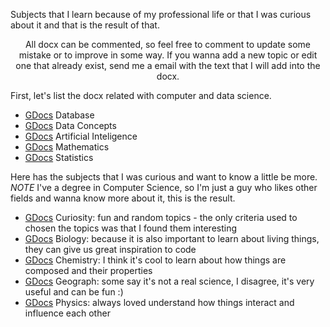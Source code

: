 Subjects that I learn because of my professional life or that I was curious about it and that is the result of that.

<center>All docx can be commented, so feel free to comment to update some mistake or to improve in some way. If you wanna add a new topic or edit one that already exist, send me a email with the text that I will add into the docx.</center>

First, let's list the docx related with computer and data science.
  - [GDocs](https://docs.google.com/document/d/1N15zdvKR0HRKpN2-1ssVOD1f-WOhe5q2fL3f_B8tAgc/edit?usp=sharing) Database
  - [GDocs](https://docs.google.com/document/d/1KqlPu863sH0eKOfvvY9fGQnhKmYzO8FdjfFtv5jI_MI/edit?usp=sharing) Data Concepts
  - [GDocs](https://docs.google.com/document/d/1T_6BnLTSTsrSU-WsZ4i1ZD8CcJLRB29wwITiKDVg1JQ/edit?usp=sharing) Artificial Inteligence
  - [GDocs](https://docs.google.com/document/d/1xJGlxdmNn-jrmnmDoHGGQbHpkgvm2JkOQY-l9jk4Awo/edit?usp=sharing) Mathematics
  - [GDocs](https://docs.google.com/document/d/1LGm6v2gzczZt8pEkbRh_W5SvcERKFtT-3Uoz54ILXzA/edit?usp=sharing) Statistics


Here has the subjects that I was curious and want to know a little be more. *NOTE* I've a degree in Computer Science, so I'm just a guy who likes other fields and wanna know more about it, this is the result.
  - [GDocs](https://docs.google.com/document/d/1qjjeoNa5ZzHHhmhOjQYl6yK9BATA9oVHT_KUQO_zkuw/edit?usp=sharing) Curiosity: fun and random topics - the only criteria used to chosen the topics was that I found them interesting
  - [GDocs](https://docs.google.com/document/d/1aH-GYlbdnjTWsGwu4Z-d6S37l9xAeT4FUoEpt6kXHh8/edit?usp=sharing) Biology: because it is also important to learn about living things, they can give us great inspiration to code
  - [GDocs](https://docs.google.com/document/d/1cMLBFiNFg6igFbHgXbLzSI1KharJda6pj78IPF9Jljc/edit?usp=sharing) Chemistry: I think it's cool to learn about how things are composed and their properties
  - [GDocs](https://docs.google.com/document/d/1mKCoENCC5d_yj8BV3tQtgdGBqXnYxxqhrsILttgCJwE/edit?usp=sharing) Geograph: some say it's not a real science, I disagree, it's very useful and can be fun :)
  - [GDocs](https://docs.google.com/document/d/1Y8rosRFmUUZ64JlOO8K2bPCHh10ew5nA2pcILCWdGuk/edit?usp=sharing) Physics: always loved understand how things interact and influence each other
